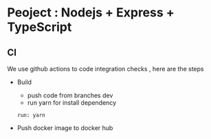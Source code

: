 # Peoject : Nodejs + Express + TypeScript

## CI

We use github actions to code integration checks , here are the steps

- Build 
    - push code from branches dev
    - run yarn for install dependency
    
    `run: yarn`

- Push docker image to docker hub